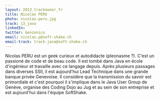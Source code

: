 ```yaml
---
layout: 2013_trackowner_fr
title: Nicolas PERU
photo: nicolas-peru.jpg
track: 13_java
linkedIn: 
twitter: benzonico
email: nicolas.p@soft-shake.ch
email-track: track-java@soft-shake.ch
---
```


Nicolas PERU est un geek curieux et autodidacte (pleonasme ?). C'est un passioné de code et de beau code. 
Il est tombé dans Java en école d'ingénieur et travaille avec ce langage depuis. Après plusieurs passages dans diverses SSII, il est aujourd'hui Lead Technique dans une grande banque privée Genevoise. Il considère que la transmission du savoir est primordiale et c'est pourquoi il s'implique dans le Java User Group de Genève, organise des Coding Dojo au Jug et au sein de son entreprise et est aujourd'hui dans l'équipe SoftShake.